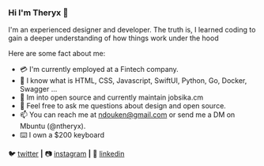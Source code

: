 ### Hi I'm Theryx 👋

I'm an experienced designer and developer. 
The truth is, I learned coding to gain a deeper understanding of how things work under the hood

Here are some fact about me:

- 💳 I'm currently employed at a Fintech company.
- 🌱 I know what is HTML, CSS, Javascript, SwiftUI, Python, Go, Docker, Swagger ...
- 👯 Im into open source and currently maintain jobsika.cm
- 💬 Feel free to ask me questions about design and open source.
- 📫 You can reach me at ndouken@gmail.com or send me a DM on Mbuntu (@ntheryx).
- ⌨️ I own a $200 keyboard

🐦 [twitter][twitter] **|** 
📷 [instagram][instagram] **|** 
👔 [linkedin][linkedin]


[twitter]: https://twitter.com/NTheryx
[instagram]: https://www.instagram.com/ntheryx/
[linkedin]: https://www.linkedin.com/in/ndoukentheryx/
